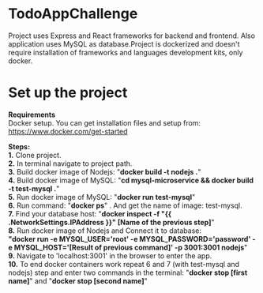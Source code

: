 # TodoAppChallenge

Project uses Express and React frameworks for backend and frontend. Also application uses MySQL as database.Project is dockerized
and doesn't require installation of frameworks and languages development kits, only docker.

# Set up the project

<b>Requirements</b></br>
Docker setup. You can get installation files and setup from: <a>https://www.docker.com/get-started</a></br>

<b>Steps: </b></br>
<b>1.</b> Clone project.</br>
<b>2.</b> In terminal navigate to project path.</br>
<b>3.</b> Build docker image of Nodejs: "<b>docker build -t nodejs .</b>"</br>
<b>4.</b> Build docker image of MySQL: "<b>cd mysql-microservice && docker build -t test-mysql .</b>"</br>
<b>5.</b> Run docker image of MySQL: "<b>docker run test-mysql</b>"</br>
<b>6.</b> Run command: "<b>docker ps</b>" . And get the name of image: test-mysql.</br>
<b>7.</b> Find your database host: "<b>docker inspect -f "{{ .NetworkSettings.IPAddress }}" [Name of the previous step]</b>"</br>
<b>8.</b> Run docker image of Nodejs and Connect it to database:</br>
<b>"docker run -e MYSQL_USER='root' -e MYSQL_PASSWORD='password' -e MYSQL_HOST='[Result of previous command]' -p 3001:3001 nodejs</b>"</br>
<b>9.</b> Navigate to 'localhost:3001' in the browser to enter the app.</br>
<b>10.</b> To end docker containers work repeat 6 and 7 (with test-mysql and nodejs) step and  enter two commands in the terminal: "<b>docker stop [first name]</b>" and "<b>docker stop  [second name]</b>"
